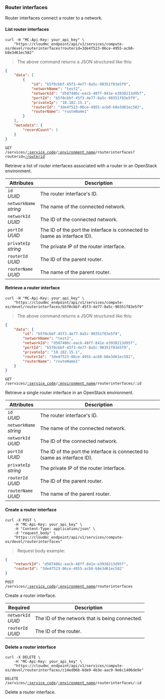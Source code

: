 ### Router interfaces

Router interfaces connect a router to a network.

#### List router interfaces

```shell
curl -H "MC-Api-Key: your_api_key" \
    "https://cloudmc_endpoint/api/v1/services/compute-os/devel/routerinterfaces?routerid=3de4f523-06ce-4955-acb0-b8e3d61ec582"
```
> The above command returns a JSON structured like this:

```json
{
	"data": [
		{
			"id": "b5f0cbbf-45f3-4e77-8a5c-90351f83e5f9",
			"networkName": "test2",
			"networkId": "d507486c-eacb-48ff-841e-e3938213d95f",
			"portId": "b5f0cbbf-45f3-4e77-8a5c-90351f83e5f9",
			"privateIp": "10.182.15.1",
			"routerId": "3de4f523-06ce-4955-acb0-b8e3d61ec582",
			"routerName": "routeName1"
		}
	],
	"metadata": {
		"recordCount": 1
	}
}
```

<code>GET /services/<a href="#administration-service-connections">:service_code</a>/<a href="#administration-environments">:environment_name</a>/routerinterfaces?routerid=<a href="#routers">:routerid</a></code>

Retrieve a list of router interfaces associated with a router in an OpenStack environment.

 Attributes                    | Description                         
 ----------------------------- | -----------------------------------
 `id`<br/>*UUID*               | The router interface's ID.
 `networkName`<br/>*string*    | The name of the connected network.
 `networkId`<br/>*UUID*        | The ID of the connected network.
 `portId`<br/>*UUID*           | The ID of the port the interface is connected to (same as interface ID).
 `privateIp`<br/>*string*      | The private IP of the router interface.
 `routerId`<br/>*UUID*         | The ID of the parent router.
 `routerName`<br/>*UUID*       | The name of the parent router.

#### Retrieve a router interface

```shell
curl -H "MC-Api-Key: your_api_key" \
    "https://cloudmc_endpoint/api/v1/services/compute-os/devel/routerinterfaces/b5f0cbbf-45f3-4e77-8a5c-90351f83e5f9"
```
> The above command returns a JSON structured like this:

```json
{
	"data": {
		"id": "b5f0cbbf-45f3-4e77-8a5c-90351f83e5f9",
		"networkName": "test2",
		"networkId": "d507486c-eacb-48ff-841e-e3938213d95f",
		"portId": "b5f0cbbf-45f3-4e77-8a5c-90351f83e5f9",
		"privateIp": "10.182.15.1",
		"routerId": "3de4f523-06ce-4955-acb0-b8e3d61ec582",
		"routerName": "routeName1"
	}
}
```

<code>GET /services/<a href="#administration-service-connections">:service_code</a>/<a href="#administration-environments">:environment_name</a>/routerinterfaces/:id</code>

Retrieve a single router interface in an OpenStack environment.

Attributes                    | Description                         
----------------------------- | -----------------------------------
`id`<br/>*UUID*               | The router interface's ID.
`networkName`<br/>*string*    | The name of the connected network.
`networkId`<br/>*UUID*        | The ID of the connected network.
`portId`<br/>*UUID*           | The ID of the port the interface is connected to (same as interface ID).
`privateIp`<br/>*string*      | The private IP of the router interface.
`routerId`<br/>*UUID*         | The ID of the parent router.
`routerName`<br/>*UUID*       | The name of the parent router.

#### Create a router interface

```shell
curl -X POST \
    -H "MC-Api-Key: your_api_key" \
    -H "Content-Type: application/json" \
    -d "request_body" \
    "https://cloudmc_endpoint/api/v1/services/compute-os/devel/routerinterfaces"
```
> Request body example:

```json
{
	"networkId": "d507486c-eacb-48ff-841e-e3938213d95f",
	"routerId": "3de4f523-06ce-4955-acb0-b8e3d61ec582"
}
```

<code>POST /services/<a href="#administration-service-connections">:service_code</a>/<a href="#administration-environments">:environment_name</a>/routerinterfaces</code>

Create a router interface.

Required          | Description                          
--------------------------   | ------------------------------------
`networkId`<br/>*UUID*        | The ID of the network that is being connected. 
`routerId`<br/>*UUID*         | The ID of the router.


#### Delete a router interface

```shell
curl -X DELETE \
    -H "MC-Api-Key: your_api_key" \
    "https://cloudmc_endpoint/api/v1/services/compute-os/devel/routerinterfaces/c14ed06b-6de9-4b3e-aac9-9e6c1406de9e"
```

<code>DELETE /services/<a href="#administration-service-connections">:service_code</a>/<a href="#administration-environments">:environment_name</a>/routerinterfaces/:id</code>

Delete a router interface.
